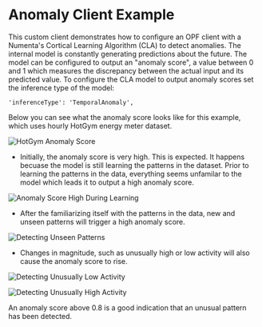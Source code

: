 # Anomaly Client Example

This custom client demonstrates how to configure an OPF client with a Numenta's
Cortical Learning Algorithm (CLA) to detect anomalies. The internal model is
constantly generating predictions about the future. The model can be configured
to output an "anomaly score", a value between 0 and 1 which measures the 
discrepancy between the actual input and its predicted value. To configure the 
CLA model to output anomaly scores set the inference type of the model:

	'inferenceType': 'TemporalAnomaly',


Below you can see what the anomaly score looks like for this example, which uses
hourly HotGym energy meter dataset.

![HotGym Anomaly Score](img/hotgym_anomaly1.jpg "Hotgym Anomaly Score")


* Initially, the anomaly score is very high. This is expected. It happens becuase the model is
still learning the patterns in the dataset. Prior to learning the patterns in the
data, everything seems unfamilar to the model which leads it to output a high 
anomaly score. 

![Anomaly Score High During Learning](img/hotgym_anomaly2.jpg "Anomaly Score High During Learning")


* After the familiarizing itself with the patterns in the data, new and unseen
patterns will trigger a high anomaly score.

![Detecting Unseen Patterns](img/hotgym_anomaly3.jpg "Detecting Unseen Patterns")

* Changes in magnitude, such as unusually high or low activity will also cause the
anomaly score to rise.

![Detecting Unusually Low Activity](img/hotgym_anomaly4.jpg "Detecting Unusually Low Activity")

![Detecting Unusually High Activity](img/hotgym_anomaly5.jpg "Detecting Unusually High Activity")



An anomaly score above 0.8 is a good indication that an unusual pattern has been
detected.


